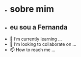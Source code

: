 - # sobre mim
- ## eu sou a Fernanda
- 🌱 I’m currently learning ...
- 💞️ I’m looking to collaborate on ...
- 📫 How to reach me ...

<!---
fernandanandinha/fernandanandinha is a ✨ special ✨ repository because its `README.md` (this file) appears on your GitHub profile.
You can click the Preview link to take a look at your changes.
--->
